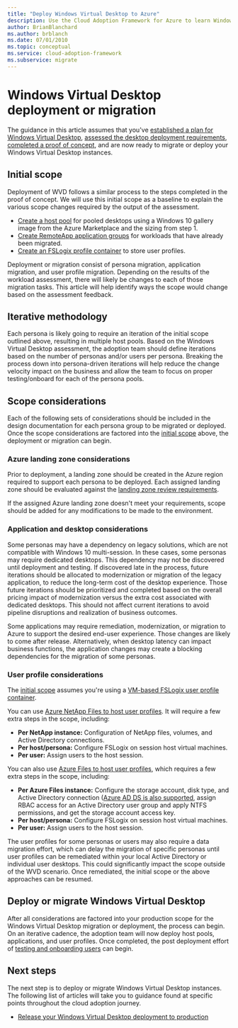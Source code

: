 ```yaml
---
title: "Deploy Windows Virtual Desktop to Azure"
description: Use the Cloud Adoption Framework for Azure to learn Windows Virtual Desktop migration best practices to reduce complexity and standardize the migration process.
author: BrianBlanchard
ms.author: brblanch
ms.date: 07/01/2010
ms.topic: conceptual
ms.service: cloud-adoption-framework
ms.subservice: migrate
---
```


<!-- cSpell:ignore NTFS Logix -->

# Windows Virtual Desktop deployment or migration

The guidance in this article assumes that you've [established a plan for Windows Virtual Desktop](./plan.md), [assessed the desktop deployment requirements](./migrate-assess.md), [completed a proof of concept](./proof-of-concept.md), and are now ready to migrate or deploy your Windows Virtual Desktop instances.

## Initial scope

Deployment of WVD follows a similar process to the steps completed in the proof of concept. We will use this initial scope as a baseline to explain the various scope changes required by the output of the assessment.

- [Create a host pool](https://docs.microsoft.com/azure/virtual-desktop/create-host-pools-azure-marketplace) for pooled desktops using a Windows 10 gallery image from the Azure Marketplace and the sizing from step 1.
- [Create RemoteApp application groups](https://docs.microsoft.com/azure/virtual-desktop/manage-app-groups#create-a-remoteapp-group) for workloads that have already been migrated.
- [Create an FSLogix profile container](https://docs.microsoft.com/azure/virtual-desktop/create-host-pools-user-profile) to store user profiles.

Deployment or migration consist of persona migration, application migration, and user profile migration. Depending on the results of the workload assessment, there will likely be changes to each of those migration tasks. This article will help identify ways the scope would change based on the assessment feedback.

## Iterative methodology

Each persona is likely going to require an iteration of the initial scope outlined above, resulting in multiple host pools. Based on the Windows Virtual Desktop assessment, the adoption team should define iterations based on the number of personas and/or users per persona. Breaking the process down into persona-driven iterations will help reduce the change velocity impact on the business and allow the team to focus on proper testing/onboard for each of the persona pools.

## Scope considerations

Each of the following sets of considerations should be included in the design documentation for each persona group to be migrated or deployed. Once the scope considerations are factored into the [initial scope](#initial-scope) above, the deployment or migration can begin.

### Azure landing zone considerations

Prior to deployment, a landing zone should be created in the Azure region required to support each persona to be deployed. Each assigned landing zone should be evaluated against the [landing zone review requirements](./ready.md).

If the assigned Azure landing zone doesn't meet your requirements, scope should be added for any modifications to be made to the environment.

### Application and desktop considerations

Some personas may have a dependency on legacy solutions, which are not compatible with Windows 10 multi-session. In these cases, some personas may require dedicated desktops. This dependency may not be discovered until deployment and testing. If discovered late in the process, future iterations should be allocated to modernization or migration of the legacy application, to reduce the long-term cost of the desktop experience. Those future iterations should be prioritized and completed based on the overall pricing impact of modernization versus the extra cost associated with dedicated desktops. This should not affect current iterations to avoid pipeline disruptions and realization of business outcomes.

Some applications may require remediation, modernization, or migration to Azure to support the desired end-user experience. Those changes are likely to come after release. Alternatively, when desktop latency can impact business functions, the application changes may create a blocking dependencies for the migration of some personas.

### User profile considerations

The [initial scope](#initial-scope) assumes you're using a [VM-based FSLogix user profile container](https://docs.microsoft.com/azure/virtual-desktop/create-host-pools-user-profile).

You can use [Azure NetApp Files to host user profiles](https://docs.microsoft.com/azure/virtual-desktop/create-fslogix-profile-container). It will require a few extra steps in the scope, including:

- **Per NetApp instance:** Configuration of NetApp files, volumes, and Active Directory connections.
- **Per host/persona:** Configure FSLogix on session host virtual machines.
- **Per user:** Assign users to the host session.

You can also use [Azure Files to host user profiles](https://docs.microsoft.com/azure/virtual-desktop/create-file-share), which requires a few extra steps in the scope, including:

- **Per Azure Files instance:** Configure the storage account, disk type, and Active Directory connection ([Azure AD DS is also supported](https://docs.microsoft.com/azure/virtual-desktop/create-profile-container-adds), assign RBAC access for an Active Directory user group and apply NTFS permissions, and get the storage account access key.
- **Per host/persona:** Configure FSLogix on session host virtual machines.
- **Per user:** Assign users to the host session.

The user profiles for some personas or users may also require a data migration effort, which can delay the migration of specific personas until user profiles can be remediated within your local Active Directory or individual user desktops. This could significantly impact the scope outside of the WVD scenario. Once remediated, the initial scope or the above approaches can be resumed.

## Deploy or migrate Windows Virtual Desktop

After all considerations are factored into your production scope for the Windows Virtual Desktop migration or deployment, the process can begin. On an iterative cadence, the adoption team will now deploy host pools, applications, and user profiles. Once completed, the post deployment effort of [testing and onboarding users](./migrate-release.md) can begin.

## Next steps

The next step is to deploy or migrate Windows Virtual Desktop instances. The following list of articles will take you to guidance found at specific points throughout the cloud adoption journey.

- [Release your Windows Virtual Desktop deployment to production](./migrate-release.md)
